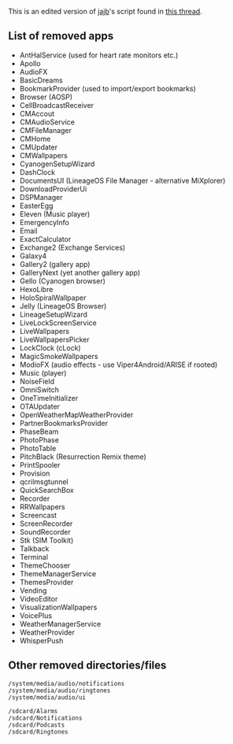 This is an edited version of [jajb](http://forum.xda-developers.com/member.php?u=5772029)'s script found in [this thread](http://forum.xda-developers.com/android/software/gapps-google-apps-minimal-edition-t2943330).

## List of removed apps

* AntHalService (used for heart rate monitors etc.)
* Apollo
* AudioFX
* BasicDreams
* BookmarkProvider (used to import/export bookmarks)
* Browser (AOSP)
* CellBroadcastReceiver
* CMAccout
* CMAudioService
* CMFileManager
* CMHome
* CMUpdater
* CMWallpapers
* CyanogenSetupWizard
* DashClock
* DocumentsUI (LineageOS File Manager - alternative MiXplorer)
* DownloadProviderUi
* DSPManager
* EasterEgg
* Eleven (Music player)
* EmergencyInfo
* Email
* ExactCalculator
* Exchange2 (Exchange Services)
* Galaxy4
* Gallery2 (gallery app)
* GalleryNext (yet another gallery app)
* Gello (Cyanogen browser)
* HexoLibre
* HoloSpiralWallpaper
* Jelly (LineageOS Browser)
* LineageSetupWizard
* LiveLockScreenService
* LiveWallpapers
* LiveWallpapersPicker
* LockClock (cLock)
* MagicSmokeWallpapers
* ModioFX (audio effects - use Viper4Android/ARISE if rooted)
* Music (player)
* NoiseField
* OmniSwitch
* OneTimeInitializer
* OTAUpdater
* OpenWeatherMapWeatherProvider
* PartnerBookmarksProvider
* PhaseBeam
* PhotoPhase
* PhotoTable
* PitchBlack (Resurrection Remix theme)
* PrintSpooler
* Provision
* qcrilmsgtunnel
* QuickSearchBox
* Recorder
* RRWallpapers
* Screencast
* ScreenRecorder
* SoundRecorder
* Stk (SIM Toolkit)
* Talkback
* Terminal
* ThemeChooser
* ThemeManagerService
* ThemesProvider
* Vending
* VideoEditor
* VisualizationWallpapers
* VoicePlus
* WeatherManagerService
* WeatherProvider
* WhisperPush

## Other removed directories/files

```
/system/media/audio/notifications
/system/media/audio/ringtones
/system/media/audio/ui

/sdcard/Alarms
/sdcard/Notifications
/sdcard/Podcasts
/sdcard/Ringtones
```
